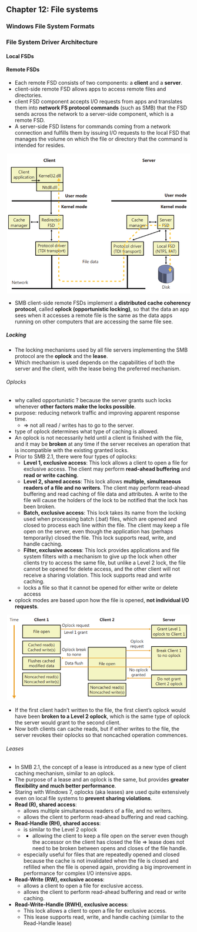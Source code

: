 
## Chapter 12: File systems

### Windows File System Formats

### File System Driver Architecture

#### Local FSDs

#### Remote FSDs

- Each remote FSD consists of two components: a __client__ and a __server__.
- client-side remote FSD allows apps to access remote files and directories.
- client FSD component accepts I/O requests from apps and translates them into __network FS protocol commands__ (such as SMB) that the FSD sends across the network to a server-side component, which is a remote FSD.
- A server-side FSD listens for commands coming from a network connection and fulfills them by issuing I/O requests to the local FSD that manages the volume on which the file or directory that the command is intended for resides.

<p align="center"><img src="./assets/common-internet-file-system-sharing.png" width="500px" height="auto"></p>

- SMB client-side remote FSDs implement a __distributed cache coherency protocol__, called __oplock (opportunistic locking)__, so that the data an app sees when it accesses a remote file is the same as the data apps running on other
computers that are accessing the same file see.

##### Locking

- The locking mechanisms used by all file servers implementing the SMB protocol are the __oplock__ and the __lease__.
- Which mechanism is used depends on the capabilities of both the server and the client, with the lease being the preferred mechanism.

###### Oplocks

- why called opportunistic ? because the server grants such locks whenever __other factors make the locks possible__.
- purpose: reducing network traffic and improving apparent response time.
    - => not all read / writes has to go to the server.
- type of oplock determines what type of caching is allowed.
- An oplock is not necessarily held until a client is finished with the file, and it may be __broken__ at any time if the server receives an operation that is incompatible with the existing granted locks.
- Prior to SMB 2.1, there were four types of oplocks:
    - __Level 1, exclusive access__: This lock allows a client to open a file for exclusive access. The client may perform __read-ahead buffering__ and __read or write caching__.
    - __Level 2, shared access__: This lock allows __multiple, simultaneous readers of a file and no writers__. The client may perform read-ahead buffering and read caching of file data and attributes. A write to the file will cause the holders of the lock to be notified that the lock has been broken.
    - __Batch, exclusive access__: This lock takes its name from the locking used when processing batch (.bat) files, which are opened and closed to process each line within the file. The client may keep a file open on the server, even though the application has (perhaps temporarily) closed the file. This lock supports read, write, and handle caching.
    - __Filter, exclusive access__: This lock provides applications and file system filters with a mechanism to give up the lock when other clients try to access the same file, but unlike a Level 2 lock, the file cannot be opened for delete access, and the other client will not receive a sharing violation. This lock supports read and write caching.
    - locks a file so that it cannot be opened for either write or delete access
- oplock modes are based upon how the file is opened, __not individual I/O requests__.

<p align="center"><img src="./assets/oplock-example.png" width="500px" height="auto"></p>

- If the first client hadn’t written to the file, the first client’s oplock would have been __broken to a Level 2 oplock__, which is the same type of oplock the server would grant to the second client.
-  Now both clients can cache reads, but if either writes to the file, the server revokes their oplocks so that
noncached operation commences.

###### Leases

- In SMB 2.1, the concept of a lease is introduced as a new type of client caching mechanism, similar to an oplock.
- The purpose of a lease and an oplock is the same, but provides __greater flexibility and much better performance__.
- Staring with Windows 7, oplocks (aka leases) are used quite extensively even on local file systems to __prevent sharing violations__.
- __Read (R), shared access__:
    - allows multiple simultaneous readers of a file, and no writers.
    - allows the client to perform read-ahead buffering and read caching.
- __Read-Handle (RH), shared access__:
    - is similar to the Level 2 oplock
    - + allowing the client to keep a file open on the server even though the accessor on the client has closed the file => lease does not need to be broken between opens and closes of the file handle.
    - especially useful for files that are repeatedly opened and closed because the cache is not invalidated when the file is closed and refilled when the file is opened again, providing a big improvement in performance for complex I/O intensive apps.
- __Read-Write (RW), exclusive access__:
    - allows a client to open a file for exclusive access.
    - allows the client to perform read-ahead buffering and read or write caching.
- __Read-Write-Handle (RWH), exclusive access__:
    - This lock allows a client to open a file for exclusive access.
    - This lease supports read, write, and handle caching (similar to the Read-Handle lease)